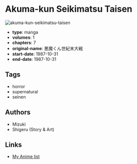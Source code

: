 # Akuma-kun Seikimatsu Taisen

![akuma-kun-seikimatsu-taisen](https://cdn.myanimelist.net/images/manga/3/186955.jpg)

-   **type**: manga
-   **volumes**: 1
-   **chapters**: 7
-   **original-name**: 悪魔くん世紀末大戦
-   **start-date**: 1987-10-31
-   **end-date**: 1987-10-31

## Tags

-   horror
-   supernatural
-   seinen

## Authors

-   Mizuki
-   Shigeru (Story & Art)

## Links

-   [My Anime list](https://myanimelist.net/manga/95544/Akuma-kun_Seikimatsu_Taisen)
